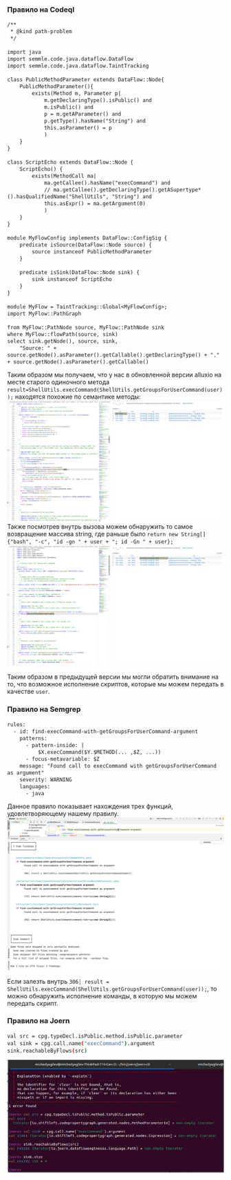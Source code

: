 ### Правило на Codeql

```
/**
 * @kind path-problem
 */

import java
import semmle.code.java.dataflow.DataFlow
import semmle.code.java.dataflow.TaintTracking 

class PublicMethodParameter extends DataFlow::Node{
    PublicMethodParameter(){
        exists(Method m, Parameter p|
            m.getDeclaringType().isPublic() and 
            m.isPublic() and 
            p = m.getAParameter() and
            p.getType().hasName("String") and
            this.asParameter() = p
            )
    }
}

class ScriptEcho extends DataFlow::Node {
    ScriptEcho() {
        exists(MethodCall ma|
            ma.getCallee().hasName("execCommand") and
            // ma.getCallee().getDeclaringType().getASupertype*().hasQualifiedName("ShellUtils", "String") and
            this.asExpr() = ma.getArgument(0)
            )
    }
}

module MyFlowConfig implements DataFlow::ConfigSig {
    predicate isSource(DataFlow::Node source) {
        source instanceof PublicMethodParameter
    }

    predicate isSink(DataFlow::Node sink) {
        sink instanceof ScriptEcho
    }
}

module MyFlow = TaintTracking::Global<MyFlowConfig>;
import MyFlow::PathGraph

from MyFlow::PathNode source, MyFlow::PathNode sink
where MyFlow::flowPath(source, sink)
select sink.getNode(), source, sink,
    "Source: " + source.getNode().asParameter().getCallable().getDeclaringType() + "." + source.getNode().asParameter().getCallable()
```

Таким образом мы получаем, что у нас в обновленной версии alluxio на месте старого одиночного метода
`result=ShellUtils.execCommand(ShellUtils.getGroupsForUserCommand(user));`
находятся похожие по семантике методы:
![img.png](img.png)
Также посмотрев внутрь вызова можем обнаружить то самое возвращение массива string, где раньше было
`return new String[] {"bash", "-c", "id -gn " + user + "; id -Gn " + user};`
![img_1.png](img_1.png)

Таким образом в предыдущей версии мы могли обратить внимание на то, что возможное исполнение скриптов,
которые мы можем передать в качестве `user`.

### Правило на Semgrep

```
rules:
  - id: find-execCommand-with-getGroupsForUserCommand-argument
    patterns:
      - pattern-inside: |
          $X.execCommand($Y.$METHOD(... ,$Z, ...))
      - focus-metavariable: $Z
    message: "Found call to execCommand with getGroupsForUserCommand as argument"
    severity: WARNING
    languages:
      - java
```

Данное правило показывает нахождения трех функций, удовлетворяющему нашему правилу.
![img_2.png](img_2.png)

Если залезть внутрь `306┆ result = ShellUtils.execCommand(ShellUtils.getGroupsForUserCommand(user));`, то можно
обнаружить исполнение команды, в которую мы можем передать скрипт.

### Правило на Joern
```bash
val src = cpg.typeDecl.isPublic.method.isPublic.parameter
val sink = cpg.call.name("execCommand").argument
sink.reachableByFlows(src)
```
![img_3.png](img_3.png)

